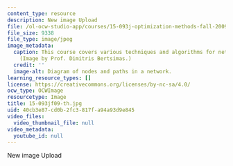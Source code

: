 ```yaml
---
content_type: resource
description: New image Upload
file: /ol-ocw-studio-app/courses/15-093j-optimization-methods-fall-2009/40cb3e87cd0b2fc3817fa94a93d9e845_15-093jf09-th.jpg
file_size: 9338
file_type: image/jpeg
image_metadata:
  caption: This course covers various techniques and algorithms for network optimization.
    (Image by Prof. Dimitris Bertsimas.)
  credit: ''
  image-alt: Diagram of nodes and paths in a network.
learning_resource_types: []
license: https://creativecommons.org/licenses/by-nc-sa/4.0/
ocw_type: OCWImage
resourcetype: Image
title: 15-093jf09-th.jpg
uid: 40cb3e87-cd0b-2fc3-817f-a94a93d9e845
video_files:
  video_thumbnail_file: null
video_metadata:
  youtube_id: null
---
```

New image Upload